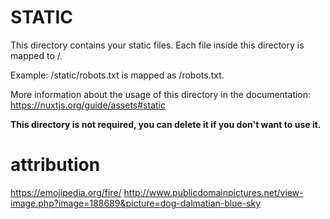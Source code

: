 # STATIC

This directory contains your static files.
Each file inside this directory is mapped to /.

Example: /static/robots.txt is mapped as /robots.txt.

More information about the usage of this directory in the documentation:
https://nuxtjs.org/guide/assets#static

**This directory is not required, you can delete it if you don't want to use it.**

# attribution

https://emojipedia.org/fire/
http://www.publicdomainpictures.net/view-image.php?image=188689&picture=dog-dalmatian-blue-sky